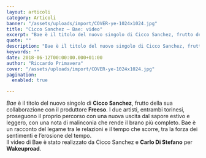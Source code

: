 ```yaml
---
layout: articoli
category: Articoli
banner: "/assets/uploads/import/COVER-ye-1024x1024.jpg"
title: "Cicco Sanchez – Bae: video"
excerpt: "Bae è il titolo del nuovo singolo di Cicco Sanchez, frutto della sua collaborazione con il produttore Freeso. I due artisti, entrambi torinesi, proseguono il proprio percorso con una nuova uscita dal sapore estivo e leggero, con una nota di malinconia che rende il brano più completo. Bae è un racconto del legame tra le [&hellip"
quote: ""
description: "Bae è il titolo del nuovo singolo di Cicco Sanchez, frutto della sua collaborazione con il produttore Freeso. I due artisti, entrambi torinesi, proseguono il proprio percorso con una nuova uscita dal sapore estivo e leggero, con una nota di malinconia che rende il brano più completo. Bae è un racconto del legame tra le [&hellip"
keywords: ""
date: 2018-06-12T00:00:00.000+01:00
author: "Riccardo Primavera"
cover: "/assets/uploads/import/COVER-ye-1024x1024.jpg"
pagination:
  enabled: true

---
```


_Bae_ è il titolo del nuovo singolo di **Cicco Sanchez**, frutto della sua collaborazione con il produttore **Freeso**. I due artisti, entrambi torinesi, proseguono il proprio percorso con una nuova uscita dal sapore estivo e leggero, con una nota di malinconia che rende il brano più completo. Bae è un racconto del legame tra le relazioni e il tempo che scorre, tra la forza dei sentimenti e l’erosione del tempo.  
Il video di Bae è stato realizzato da Cicco Sanchez e **Carlo Di Stefano** per **Wakeuproad**.